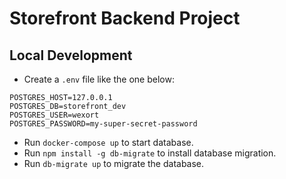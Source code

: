# Storefront Backend Project

## Local Development
* Create a `.env` file like the one below:
```
POSTGRES_HOST=127.0.0.1
POSTGRES_DB=storefront_dev
POSTGRES_USER=wexort
POSTGRES_PASSWORD=my-super-secret-password
```
* Run `docker-compose up` to start database.
* Run `npm install -g db-migrate` to install database migration.
* Run `db-migrate up` to migrate the database.